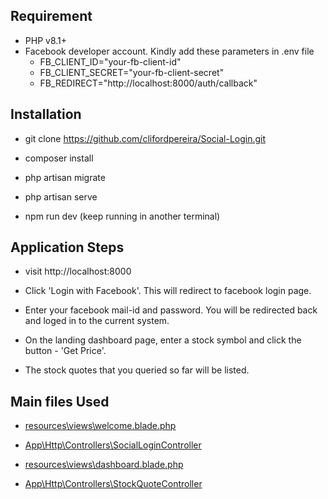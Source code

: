## Requirement

- PHP v8.1+
- Facebook developer account. Kindly add these parameters in .env file  
  - FB_CLIENT_ID="your-fb-client-id"
  - FB_CLIENT_SECRET="your-fb-client-secret"
  - FB_REDIRECT="http://localhost:8000/auth/callback"


## Installation

- git clone https://github.com/clifordpereira/Social-Login.git

- composer install

- php artisan migrate

- php artisan serve

- npm run dev (keep running in another terminal)


## Application Steps

- visit http://localhost:8000

- Click 'Login with Facebook'. This will redirect to facebook login page.

- Enter your facebook mail-id and password. You will be redirected back and loged in to the current system.

- On the landing dashboard page, enter a stock symbol and click the button - 'Get Price'.

- The stock quotes that you queried so far will be listed.


## Main files Used

- [resources\views\welcome.blade.php](https://github.com/clifordpereira/Social-Login/blob/main/resources/views/welcome.blade.php)
- [App\Http\Controllers\SocialLoginController](https://github.com/clifordpereira/Social-Login/blob/main/app/Http/Controllers/SocialLoginController.php)

- [resources\views\dashboard.blade.php](https://github.com/clifordpereira/Social-Login/blob/main/resources/views/dashboard.blade.php)
- [App\Http\Controllers\StockQuoteController](https://github.com/clifordpereira/Social-Login/blob/main/app/Http/Controllers/StockQuoteController.php)